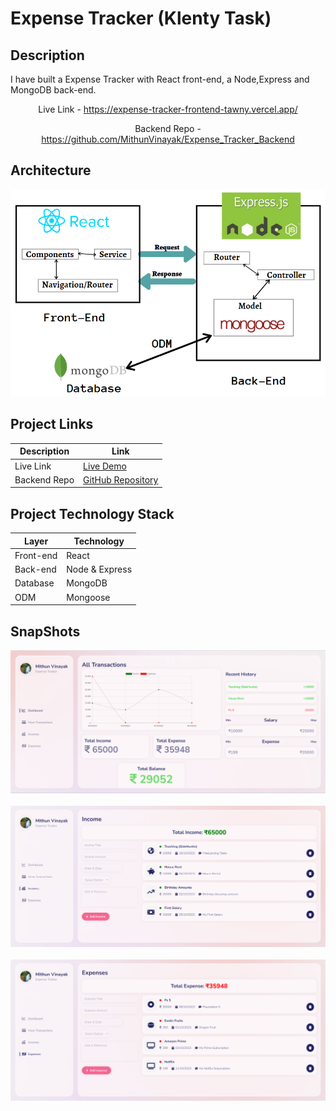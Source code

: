 # Expense Tracker (Klenty Task)

## Description

I have built a Expense Tracker with React front-end, a Node,Express and MongoDB back-end.

<center>

Live Link - https://expense-tracker-frontend-tawny.vercel.app/

Backend Repo - https://github.com/MithunVinayak/Expense_Tracker_Backend

</center>

## Architecture
![Untitled-2023-09-27-1803](https://github.com/MithunVinayak/Expense_Tracker_Backend/blob/main/ExpenseTracker%20Architecture.png)

## Project Links

| Description  | Link                                                                    |
| ------------ | ----------------------------------------------------------------------- |
| Live Link    | [Live Demo](https://expense-tracker-frontend-tawny.vercel.app/)          |
| Backend Repo | [GitHub Repository](https://github.com/MithunVinayak/Expense_Tracker_Backend) |

## Project Technology Stack

| Layer     | Technology            |
| --------- | --------------------- |
| Front-end | React                 |
| Back-end  | Node & Express        |
| Database  | MongoDB               |
| ODM       | Mongoose              |

## SnapShots

![landing_page](https://github.com/MithunVinayak/Expense_Tracker_Frontend/blob/main/assets/DashboardSnap.png )
<br /><br/>
![income_page](https://github.com/MithunVinayak/Expense_Tracker_Frontend/blob/main/assets/IncomeSnap.png )
<br /><br/>
![expense_page](https://github.com/MithunVinayak/Expense_Tracker_Frontend/blob/main/assets/ExpenseSnap.png )


